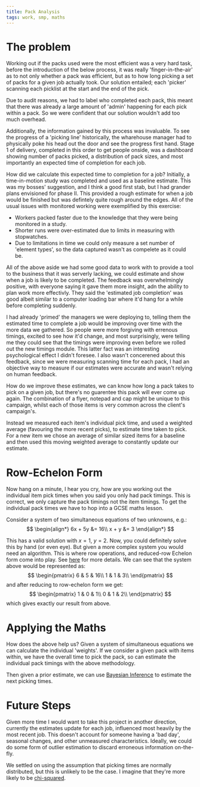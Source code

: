 ```yaml
---
title: Pack Analysis
tags: work, smp, maths
---
```


# The problem
Working out if the packs used were the most efficient was a very hard task, before the
introduction of the below process, it was really 'finger-in-the-air' as to not only
whether a pack was efficient, but as to how long picking a set of packs for a given job
actually took. Our solution entailed; each 'picker' scanning each picklist at the start
and the end of the pick. 

Due to audit reasons, we had to label who completed each pack, this meant that there 
was already a large amount of 'admin' happening for each pick within a pack. So we were
confident that our solution wouldn't add too much overhead.

Additionally, the information gained by this process was invaluable. To see the progress
of a 'picking line' historically, the wharehouse manager had to physically poke his head
out the door and see the progress first hand. Stage 1 of delivery, completed in this 
order to get people onside, was a dashboard showing number of packs picked, a 
distribution of pack sizes, and most importantly an expected time of completion for each
job.

How did we calculate this expected time to completion for a job? Initially, a time-in-motion 
study was completed and used as a baseline estimate. This was my bosses' 
suggestion, and I think a good first stab, but I had grander plans envisioned for phase
II. This provided a rough estimate for when a job would be finished but was defintely
quite rough around the edges. All of the usual issues with monitored working were 
exemplified by this exercise:

- Workers packed faster due to the knowledge that they were being monitored in a study.
- Shorter runs were over-estimated due to limits in measuring with stopwatches.
- Due to limitations in time we could only measure a set number of 'element types', so the data captured wasn't as compelete as it could be.

All of the above aside we had some good data to work with to provide a tool to the 
business that it was serverly lacking, we could estimate and show when a job is likely
to be completed. The feedback was overwhelmingly positive, with everyone saying it gave them more insight,
adn the ability to plan work more effectivly. They said the 'estimated job completion'
was good albeit similar to a computer loading bar where it'd hang for a while before 
completing suddenly.

I had already 'primed' the managers we were deploying to, telling them the estimated
time to complete a job would be improving over time with the more data we gathered.
So people were more forgiving with errenous timings, excited to see how it'd change, 
and most surprisingly, were telling me they could see that the timings were improving
even before we rolled out the new timings module. This latter fact was an interesting
psychological effect I didn't foresee. I also wasn't concerened about this feedback,
since we were measuring scanning time for each pack, I had an objective way to measure
if our estimates were accurate and wasn't relying on human feedback.

How do we improve these estimates, we can know how long a pack takes to pick on a given
job, but there's no guarentee this pack will ever come up again. The combination of a 
flyer, notepad and cap might be unique to this campaign, whilst each of those items is
very common across the client's campaign's.

Instead we measured each item's individual pick time, and used a weighted average 
(favouring the more recent picks), to estimate time taken to pick. For a new item we 
chose an average of similar sized items for a baseline and then used this moving weighted
average to constantly update our estimate.

# Row-Echelon Form

Now hang on a minute, I hear you cry, how are you working out the individual item pick
times when you said you only had pack timings. This is correct, we only capture the pack
timings not the item timings. To get the individual pack times we have to hop into a GCSE 
maths lesson.

Consider a system of two simultaneous equations of two unknowns, e.g.:
$$
\begin{align*}
6x + 5y &= 16\\
x + y &= 3
\end{align*}
$$

This has a valid solution with $x=1$, $y=2$. Now, you could definitely solve this by 
hand (or even eye). But given a more complex system you would need an algorithm. This 
is where row operations, and reduced-row Echelon form come into play. See [here](https://www.ucl.ac.uk/~ucahmto/0007/_book/2-3-linear-equations-and-row-operations.html)
for more details. We can see that the system above would be represented as:
$$
\begin{pmatrix}
6 & 5 & 16\\
1 & 1 & 3\\
\end{pmatrix}
$$
and after reducing to row-echelon form we get:
$$
\begin{pmatrix}
1 & 0 & 1\\
0 & 1 & 2\\
\end{pmatrix}
$$
which gives exactly our result from above.

# Applying the Maths
How does the above help us? Given a system of simultaneous equations we can calculate
the individual 'weights'. If we consider a given pack with items within, we have the 
overall time to pick the pack, so can estimate the individual pack timings with the 
above methodology.

Then given a prior estimate, we can use [Bayesian Inference](https://en.wikipedia.org/wiki/Bayesian_inference)
to estimate the next picking times.

# Future Steps
Given more time I would want to take this project in another direction, currently the 
estimates update for each job, influenced most heavily by the most recent job. This 
doesn't account for someone having a 'bad day', seasonal changes, and other unmeasured
characteristics. Ideally, we could do some form of outlier estimation to discard erroneous
information on-the-fly.

We settled on using the assumption that picking times are normally distributed, but this
is unlikely to be the case. I imagine that they're more likely to be [chi-squared](https://en.wikipedia.org/wiki/Chi-squared_distribution).
